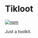 # Tikloot

[![npm](https://img.shields.io/npm/v/tikloot?style=flat-square)](https://www.npmjs.com/package/tikloot)

Just a toolkit.
